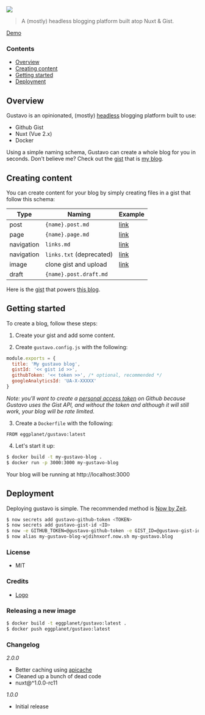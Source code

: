 <img src="https://cloud.githubusercontent.com/assets/659829/24072589/a5b60f90-0ba6-11e7-865b-d2356c16e280.jpg">

> A (mostly) headless blogging platform built atop Nuxt & Gist.

[Demo](https://www.briangonzalez.org)

### Contents

- [Overview](#overview)
- [Creating content](#creating-content)
- [Getting started](#getting-started)
- [Deployment](#deployment)

## Overview

Gustavo is an opinionated, (mostly) [headless](https://headlesscms.org/) blogging
platform built to use:

- Github Gist
- Nuxt (Vue 2.x)
- Docker

Using a simple naming schema, Gustavo can create a whole blog for you in seconds. Don't believe me?
Check out the [gist](https://gist.github.com/briangonzalez/2ece66bfffff31ddc230ca8342e80b3e) that is [my blog](https://www.briangonzalez.org).

## Creating content

You can create content for your blog by simply creating
files in a gist that follow this schema:

| Type        | Naming                  | Example                                                                                                             |
|-------------|-------------------------| --------------------------------------------------------------------------------------------------------------------|
| post        | `{name}.post.md`        | [link](https://gist.github.com/briangonzalez/2ece66bfffff31ddc230ca8342e80b3e#file-lazy-leadership-post-md)         |
| page        | `{name}.page.md`        | [link](https://gist.github.com/briangonzalez/2ece66bfffff31ddc230ca8342e80b3e#file-about-page-md)                   |
| navigation  | `links.md`              | [link](https://gist.github.com/briangonzalez/2ece66bfffff31ddc230ca8342e80b3e#file-links-md)                       |
| navigation  | `links.txt` (deprecated)| [link](https://gist.github.com/briangonzalez/2ece66bfffff31ddc230ca8342e80b3e#file-links-txt)                       |
| image       | clone gist and upload   | [link](https://gist.github.com/briangonzalez/2ece66bfffff31ddc230ca8342e80b3e#file-your-speed-jpg)                  |
| draft       | `{name}.post.draft.md`  |                                                                                                                     |

Here is the [gist](https://gist.github.com/briangonzalez/2ece66bfffff31ddc230ca8342e80b3e)
that powers [this blog](https://www.briangonzalez.org).

## Getting started

To create a blog, follow these steps:

1. Create your gist and add some content.

2. Create `gustavo.config.js` with the following:

```js
module.exports = {
  title: 'My gustavo blog',
  gistId: '<< gist id >>',
  githubToken: '<< token >>', /* optional, recommended */
  googleAnalyticsId: 'UA-X-XXXXX'
}
```

_Note: you'll want to create a [personal access token](https://github.com/settings/tokens) on Github because Gustavo uses the Gist API, and without the token and although it will still work, your blog will be rate limited._

3. Create a `Dockerfile` with the following:

```docker
FROM eggplanet/gustavo:latest
```

4. Let's start it up:

```bash
$ docker build -t my-gustavo-blog .
$ docker run -p 3000:3000 my-gustavo-blog
```

Your blog will be running at http://localhost:3000

## Deployment

Deploying gustavo is simple. The recommended method is [Now by Zeit](https://zeit.co/now).

```bash
$ now secrets add gustavo-github-token <TOKEN>
$ now secrets add gustavo-gist-id <ID>
$ now -e GITHUB_TOKEN=@gustavo-github-token -e GIST_ID=@gustavo-gist-id --docker
$ now alias my-gustavo-blog-wjdihnxorf.now.sh my-gustavo.blog
```

### License

- MIT

### Credits

- [Logo](https://thenounproject.com/search/?q=man&i=542085)

### Releasing a new image

```bash
$ docker build -t eggplanet/gustavo:latest .
$ docker push eggplanet/gustavo:latest
```

### Changelog

_2.0.0_

- Better caching using [apicache](https://github.com/kwhitley/apicache)
- Cleaned up a bunch of dead code
- nuxt@^1.0.0-rc11

_1.0.0_

- Initial release

